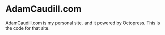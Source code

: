 # AdamCaudill.com

AdamCaudill.com is my personal site, and it powered by Octopress. This is the code for that site.